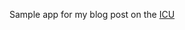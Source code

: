 Sample app for my blog post on the [ICU](http://icu.iorahealth.com/blog/2012/02/27/tdd-ruby-module-extraction/)
